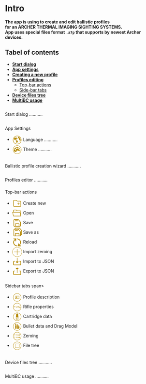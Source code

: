 # Intro
**The app is using to create and edit ballistic profiles\
for an **ARCHER THERMAL IMAGING SIGHTING SYSTEMS.**\
App uses special files format `.a7p` that supports by newest Archer devices.**

## Tabel of contents
* **[Start dialog](#start-dialog)**
* **[App settings](#app-settings)**
* **[Creating a new profile](#ballistic-profile-creation-wizard)**
* **[Profiles editing](#profiles-editor)**
  * [Top-bar actions](#top-bar-actions)
  * [Side-bar tabs](#side-bar-tabs)
* **[Device files tree](#device-files-tree)**
* **[MultiBC usage](#multibc-usage)**

## <span id="start-dialog">
Start dialog
</span>
...........

## <span id="app-settings">
App Settings
</span>
* <img alt="New file" align="center" src="../../../resources/skins/sol-dark/icons/icon-languages.png"/> Language
...........
* <img alt="New file" align="center" src="../../../resources/skins/sol-dark/icons/actions-group-theme.png"/> Theme
...........

## <span id="ballistic-profile-creation-wizard">
Ballistic profile creation wizard
</span>
...........

## <span id="profiles-editor">
Profiles editor
</span>
...........

### <span id="top-bar-actions">
Top-bar actions
</span>

* <img alt="New file" align="center" src="../../../resources/skins/sol-dark/icons/file-new.png"/> Create new
* <img alt="New file" align="center" src="../../../resources/skins/sol-dark/icons/file-open.png"/> Open 
* <img alt="New file" align="center" src="../../../resources/skins/sol-dark/icons/file-save.png"/> Save 
* <img alt="New file" align="center" src="../../../resources/skins/sol-dark/icons/file-save-as.png"/> Save as 
* <img alt="New file" align="center" src="../../../resources/skins/sol-dark/icons/file-reload.png"/> Reload 
* <img alt="New file" align="center" src="../../../resources/skins/sol-dark/icons/load-zero-x-y.png"/> Import zeroing 
* <img alt="New file" align="center" src="../../../resources/skins/sol-dark/icons/file-import.png"/> Import to JSON 
* <img alt="New file" align="center" src="../../../resources/skins/sol-dark/icons/file-export.png"/> Export to JSON

### <span id="top-bar-actions">
Sidebar tabs
</span>span>

* <img alt="New file" align="center" width=32 height=32 src="../../../resources/skins/sol-dark/icons/tab-icon-description.png"/> Profile description
* <img alt="New file" align="center" width=32 height=32 src="../../../resources/skins/sol-dark/icons/tab-icon-rifle.png"/> Rifle properties
* <img alt="New file" align="center" width=32 height=32 src="../../../resources/skins/sol-dark/icons/tab-icon-cartridge.png"/> Cartridge data
* <img alt="New file" align="center" width=32 height=32 src="../../../resources/skins/sol-dark/icons/tab-icon-bullet.png"/> Bullet data and Drag Model
* <img alt="New file" align="center" width=32 height=32 src="../../../resources/skins/sol-dark/icons/tab-icon-zeroing.png"/> Zeroing
* <img alt="New file" align="center" width=32 height=32 src="../../../resources/skins/sol-dark/icons/tab-icon-file-tree.png"/> File tree

## <span id="device-files-tree">
Device files tree
</span>
...........

## <span id="multibc-usage">
MultiBC usage
</span>
...........
